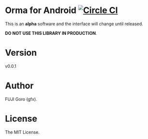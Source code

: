 # Orma for Android [![Circle CI](https://circleci.com/gh/gfx/Android-Orma/tree/master.svg?style=svg)](https://circleci.com/gh/gfx/Android-Orma/tree/master)

This is an **alpha** software and the interface will change until released.

**DO NOT USE THIS LIBRARY IN PRODUCTION**.

# Version

v0.0.1

# Author

FUJI Goro (gfx).

# License

The MIT License.
